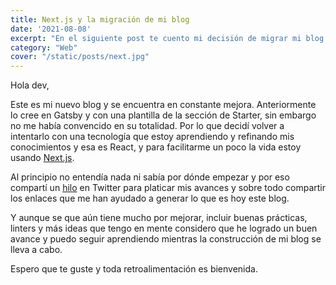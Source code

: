 ```yaml
---
title: Next.js y la migración de mi blog
date: '2021-08-08'
excerpt: "En el siguiente post te cuento mi decisión de migrar mi blog y cómo me ha ido con Next.js"
category: "Web"
cover: "/static/posts/next.jpg"
---
```


Hola dev,

Este es mi nuevo blog y se encuentra en constante mejora. Anteriormente lo cree en Gatsby y con una plantilla de la sección de Starter, sin embargo no me había convencido en su totalidad. Por lo que decidí volver a intentarlo con una tecnología que estoy aprendiendo y refinando mis conocimientos y esa es React, y para facilitarme un poco la vida estoy usando <a href="https://nextjs.org/">Next.js</a>.

Al principio no entendía nada ni sabía por dónde empezar y por eso compartí un <a href="https://twitter.com/silvercorp/status/1419041349467361280">hilo</a> en Twitter para platicar mis avances y sobre todo compartir los enlaces que me han ayudado a generar lo que es hoy este blog.

Y aunque se que aún tiene mucho por mejorar, incluir buenas prácticas, linters y más ideas que tengo en mente considero que he logrado un buen avance y puedo seguir aprendiendo mientras la construcción de mi blog se lleva a cabo.

Espero que te guste y toda retroalimentación es bienvenida.


